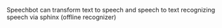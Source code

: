 Speechbot can transform text to speech and speech to text
recognizing speech via sphinx (offline recognizer)
